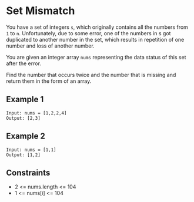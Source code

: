 # Set Mismatch

You have a set of integers `s`, which originally contains all the numbers from `1` to `n`. Unfortunately, due to some error, one of the numbers in s got duplicated to another number in the set, which results in repetition of one number and loss of another number.

You are given an integer array `nums` representing the data status of this set after the error.

Find the number that occurs twice and the number that is missing and return them in the form of an array.

## Example 1

```
Input: nums = [1,2,2,4]
Output: [2,3]
```

## Example 2

```
Input: nums = [1,1]
Output: [1,2]
```

## Constraints

- 2 <= nums.length <= 104
- 1 <= nums[i] <= 104